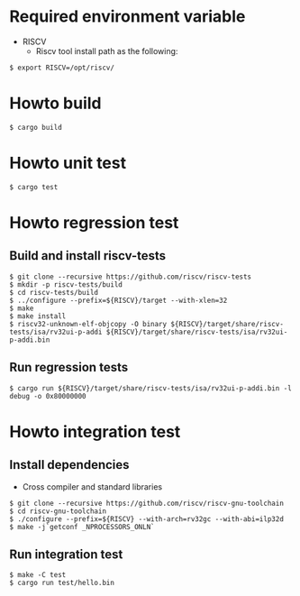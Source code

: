 # Required environment variable

- RISCV
  - Riscv tool install path as the following:

```
$ export RISCV=/opt/riscv/
```

# Howto build

```
$ cargo build
```


# Howto unit test

```
$ cargo test
```

# Howto regression test

## Build and install riscv-tests

```
$ git clone --recursive https://github.com/riscv/riscv-tests
$ mkdir -p riscv-tests/build
$ cd riscv-tests/build
$ ../configure --prefix=${RISCV}/target --with-xlen=32
$ make
$ make install
$ riscv32-unknown-elf-objcopy -O binary ${RISCV}/target/share/riscv-tests/isa/rv32ui-p-addi ${RISCV}/target/share/riscv-tests/isa/rv32ui-p-addi.bin
```

## Run regression tests
```
$ cargo run ${RISCV}/target/share/riscv-tests/isa/rv32ui-p-addi.bin -l debug -o 0x80000000
```

# Howto integration test

## Install dependencies

- Cross compiler and standard libraries
```
$ git clone --recursive https://github.com/riscv/riscv-gnu-toolchain
$ cd riscv-gnu-toolchain
$ ./configure --prefix=${RISCV} --with-arch=rv32gc --with-abi=ilp32d
$ make -j`getconf _NPROCESSORS_ONLN`
```

## Run integration test
```
$ make -C test
$ cargo run test/hello.bin
```

